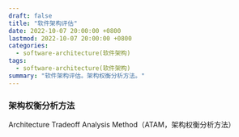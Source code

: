 ```yaml
---
draft: false
title: "软件架构评估"
date: 2022-10-07 20:00:00 +0800
lastmod: 2022-10-07 20:00:00 +0800
categories:
  - software-architecture(软件架构)
tags:
  - software-architecture(软件架构)
summary: "软件架构评估。架构权衡分析方法。"
---
```


### 架构权衡分析方法

Architecture Tradeoff Analysis Method（ATAM，架构权衡分析方法）

